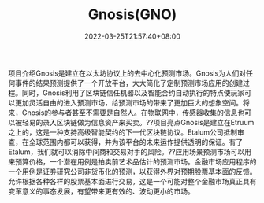 ﻿---
weight: 
title: "Gnosis(GNO)"
description: "Gnosis是建立在以太坊协议上的去中心化预测市场"
date: 2022-03-25T21:57:40+08:00
lastmod: 2022-03-25T16:45:40+08:00
draft: false
authors: ["Metabd"]
featuredImage: "gnosisgno.webp"
link: ""
tags: ["数字代币","Gnosis(GNO)"]
categories: ["navigation"]
navigation: ["数字代币"]
lightgallery: true
toc: true
pinned: false
recommend: false
recommend1: false
---
项目介绍Gnosis是建立在以太坊协议上的去中心化预测市场。Gnosis为人们对任何事件的结果预测提供了一个开放平台，大大简化了定制预测市场应用的创建过程。同时，Gnosis利用了区块链信任机器以及智能合约自动执行的特点使玩家可以更加灵活自由的进入预测市场，给预测市场的带来了更加巨大的想象空间。将来，Gnosis的参与者甚至不需要是自然人。在物联网中，传感器收集的信息也可以被轻易的录入区块链做为信息资产来买卖。??项目亮点Gnosis是建立在Etruum之上的，这是一种支持高级智能契约的下一代区块链协议。Etalum公司抵制审查，在全球范围内都可以获得，并为该平台的未来运作提供透明的保证。有了Etalum，我们就可以消除中间商和交易对手的风险。??应用场景预测市场可以用来预算价格，一个潜在用例是拍卖前艺术品估计的预测市场。金融市场应用程序的一个用例是证券研究公司非货币化的预测，以获得外界对预期股票基本面的反馈。允许根据各种各样的股票基本面进行交易，这是一个可能对整个金融市场真正具有变革意义的事态发展，有望带来更有效的、波动更小的市场。
